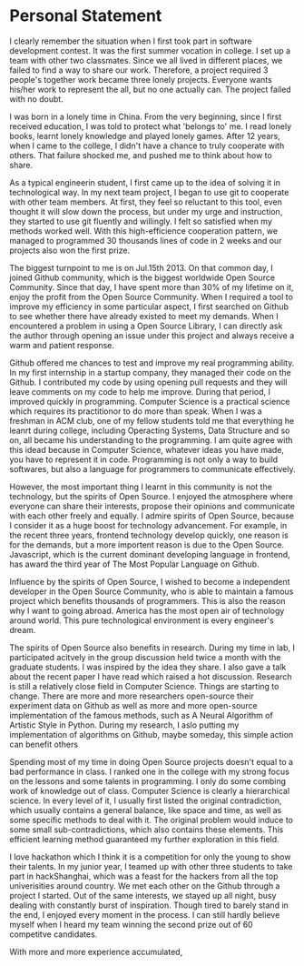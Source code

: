 # Personal Statement

I clearly remember the situation when I first took part in software development contest. It was the first summer vocation in college. I set up a team with other two classmates. Since we all lived in different places, we failed to find a way to share our work. Therefore, a project required 3 people's together work became three lonely projects. Everyone wants his/her work to represent the all, but no one actually can. The project failed with no doubt.

I was born in a lonely time in China. From the very beginning, since I first received education, I was told to protect what 'belongs to' me. I read lonely books, learnt lonely knowledge and played lonely games. After 12 years, when I came to the college, I didn't have a chance to truly cooperate with others. That failure shocked me, and pushed me to think about how to share.

As a typical engineerin student, I first came up to the idea of solving it in technological way. In my next team project, I began to use git to cooperate with other team members. At first, they feel so reluctant to this tool, even thought it will slow down the process, but under my urge and instruction, they started to use git fluently and willingly. I felt so satisfied when my methods worked well. With this high-efficience cooperation pattern, we managed to programmed 30 thousands lines of code in 2 weeks and our projects also won the first prize.

The biggest turnpoint to me is on Jul.15th 2013. On that common day, I joined Github community, which is the biggest worldwide Open Source Community. Since that day, I have spent more than 30% of my lifetime on it, enjoy the profit from the Open Source Community. When I required a tool to improve my efficiency in some particular aspect, I first searched on Github to see whether there have already existed to meet my demands. When I encountered a problem in using a Open Source Library, I can directly ask the author through opening an issue under this project and always receive a warm and patient response.

Github offered me chances to test and improve my real programming ability. In my first internship in a startup company, they managed their code on the Github. I contributed my code by using opening pull requests and they will leave comments on my code to help me improve. During that period, I improved quickly in programming. Computer Science is a practical science which requires its practitionor to do more than speak. When I was a freshman in ACM club, one of my fellow students told me that everything he leanrt during college, including Operacting Systems, Data Structure and so on, all became his understanding to the programming. I am quite agree with this idead because in Computer Science, whatever ideas you have made, you have to represent it in code. Programming is not only a way to build softwares, but also a language for programmers to communicate effectively.

However, the most important thing I learnt in this community is not the technology, but the spirits of Open Source. I enjoyed the atmosphere where everyone can share their interests, propose their opinions and communicate with each other freely and equally. I admire spirits of Open Source, because I consider it as a huge boost for technology advancement. For example, in the recent three years, frontend technology develop quickly, one reason is for the demands, but a more importent reason is due to the Open Source. Javascript, which is the current dominant developing language in frontend, has award the third year of The Most Popular Language on Github.

Influence by the spirits of Open Source, I wished to become a independent developer in the Open Source Community, who is able to maintain a famous project which benefits thousands of programmers. This is also the reason why I want to going abroad. America has the most open air of technology around world. This pure technological environment is every engineer's dream.

The spirits of Open Source also benefits in research. During my time in lab, I participated acitvely in the group discussion held twice a month with the graduate students. I was inspired by the idea they share. I also gave a talk about the recent paper I have read which raised a hot discussion. Research is still a relatively close field in Computer Science. Things are starting to change. There are more and more researchers open-source their experiment data on Github as well as more and more open-source implementation of the famous methods, such as A Neural Algorithm of Artistic Style in Python. During my research, I aslo putting my implementation of algorithms on Github, maybe someday, this simple action can benefit others

Spending most of my time in doing Open Source projects doesn't equal to a bad performance in class. I ranked one in the college with my strong focus on the lessons and some talents in programming. I only do some combing work of knowledge out of class. Computer Science is clearly a hierarchical science. In every level of it, I usually first listed the original contradiction, which usually contains a general balance, like space and time, as well as some specific methods to deal with it. The original problem would induce to some small sub-contradictions, which also contains these elements. This efficient learning method guaranteed my further exploration in this field.

I love hackathon which I think it is a competition for only the young to show their talents. In my junior year, I teamed up with other three students to take part in hackShanghai, which was a feast for the hackers from all the top univerisities around country. We met each other on the Github through a project I started. Out of the same interests, we stayed up all night, busy dealing with constantly burst of inspiration. Though tired to barely stand in the end, I enjoyed every moment in the process. I can still hardly believe myself when I heard my team winning the second prize out of 60 competitve candidates. 





With more and more experience accumulated, 


